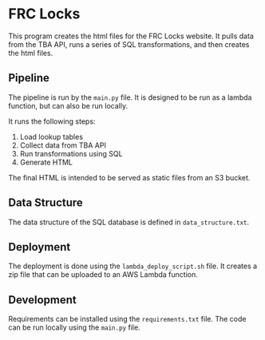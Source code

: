 # FRC Locks

This program creates the html files for the FRC Locks website. It pulls data from the TBA API, runs a series of SQL transformations, and then creates the html files.

## Pipeline

The pipeline is run by the `main.py` file. It is designed to be run as a lambda function, but can also be run locally.

It runs the following steps:

1. Load lookup tables
2. Collect data from TBA API
3. Run transformations using SQL
4. Generate HTML

The final HTML is intended to be served as static files from an S3 bucket.

## Data Structure

The data structure of the SQL database is defined in `data_structure.txt`.

## Deployment

The deployment is done using the `lambda_deploy_script.sh` file. It creates a zip file that can be uploaded to an AWS Lambda function.

## Development

Requirements can be installed using the `requirements.txt` file. The code can be run locally using the `main.py` file.